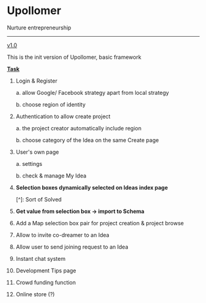 # Upollomer

Nurture entrepreneurship

------

<u>v1.0</u>

This is the init version of Upollomer, basic framework

**<u>Task</u>**

1. Login & Register

   a. allow Google/ Facebook strategy apart from local strategy

   b. choose region of identity

2. Authentication to allow create project

   a. the project creator automatically include region

   b. choose category of the Idea on the same Create page

3. User's own page

   a. settings

   b. check & manage My Idea

4. **Selection boxes dynamically selected on Ideas index page**

   [^]: Sort of Solved

5. **Get value from selection box -> import to Schema**

6. Add a Map selection box pair for project creation & project browse

7. Allow to invite co-dreamer to an Idea

8. Allow user to send joining request to an Idea

9. Instant chat system

10. Development Tips page

11. Crowd funding function

12. Online store (?)

